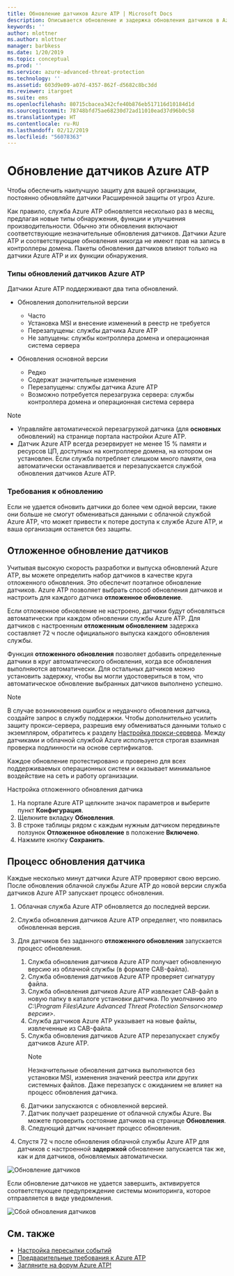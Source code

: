 ```yaml
---
title: Обновление датчиков Azure ATP | Microsoft Docs
description: Описывается обновление и задержка обновления датчиков в Azure ATP.
keywords: ''
author: mlottner
ms.author: mlottner
manager: barbkess
ms.date: 1/20/2019
ms.topic: conceptual
ms.prod: ''
ms.service: azure-advanced-threat-protection
ms.technology: ''
ms.assetid: 603d9e09-a07d-4357-862f-d5682c8bc3dd
ms.reviewer: itargoet
ms.suite: ems
ms.openlocfilehash: 80715cbacea342cfe40b876eb517116d10184d1d
ms.sourcegitcommit: 78748bfd75ae68230d72ad11010ead37d96b0c58
ms.translationtype: HT
ms.contentlocale: ru-RU
ms.lasthandoff: 02/12/2019
ms.locfileid: "56078363"
---
```

# <a name="update-azure-atp-sensors"></a>Обновление датчиков Azure ATP

Чтобы обеспечить наилучшую защиту для вашей организации, постоянно обновляйте датчики Расширенной защиты от угроз Azure.

Как правило, служба Azure ATP обновляется несколько раз в месяц, предлагая новые типы обнаружения, функции и улучшения производительности. Обычно эти обновления включают соответствующие незначительные обновления датчиков. Датчики Azure ATP и соответствующие обновления никогда не имеют прав на запись в контроллеры домена. Пакеты обновления датчиков влияют только на датчики Azure ATP и их функции обнаружения. 

### <a name="azure-atp-sensor-update-types"></a>Типы обновлений датчиков Azure ATP   

Датчики Azure ATP поддерживают два типа обновлений.
- Обновления дополнительной версии 
    - Часто 
    - Установка MSI и внесение изменений в реестр не требуется
    - Перезапущены: службы датчика Azure ATP 
    - Не запущены: службы контроллера домена и операционная система сервера

- Обновления основной версии
    - Редко
    - Содержат значительные изменения 
    - Перезапущены: службы датчика Azure ATP
    - Возможно потребуется перезагрузка сервера: службы контроллера домена и операционная система сервера

> [!NOTE]
>- Управляйте автоматической перезагрузкой датчика (для **основных** обновлений) на странице портала настройки Azure ATP. 
> - Датчик Azure ATP всегда резервирует не менее 15 % памяти и ресурсов ЦП, доступных на контроллере домена, на котором он установлен. Если служба потребляет слишком много памяти, она автоматически останавливается и перезапускается службой обновления датчиков Azure ATP.

### <a name="update-requirement"></a>Требования к обновлению

Если не удается обновить датчики до более чем одной версии, такие они больше не смогут обмениваться данными с облачной службой Azure ATP, что может привести к потере доступа к службе Azure ATP, и ваша организация останется без защиты.  

## <a name="delayed-sensor-update"></a>Отложенное обновление датчиков

Учитывая высокую скорость разработки и выпуска обновлений Azure ATP, вы можете определить набор датчиков в качестве круга отложенного обновления. Это обеспечит поэтапное обновление датчиков. Azure ATP позволяет выбрать способ обновления датчиков и настроить для каждого датчика **отложенное обновление**.  

Если отложенное обновление не настроено, датчики будут обновляться автоматически при каждом обновлении службы Azure ATP. Для датчиков с настроенным **отложенным обновлением** задержка составляет 72 ч после официального выпуска каждого обновления службы. 

Функция **отложенного обновления** позволяет добавить определенные датчики в круг автоматического обновления, когда все обновления выполняются автоматически. Для остальных датчиков можно установить задержку, чтобы вы могли удостовериться в том, что автоматическое обновление выбранных датчиков выполнено успешно.

> [!NOTE]
> В случае возникновения ошибок и неудачного обновления датчика, создайте запрос в службу поддержки. Чтобы дополнительно усилить защиту прокси-сервера, разрешив ему обмениваться данными только с экземпляром, обратитесь к разделу [Настройка прокси-сервера](configure-proxy.md).
Между датчиками и облачной службой Azure используется строгая взаимная проверка подлинности на основе сертификатов. 

Каждое обновление протестировано и проверено для всех поддерживаемых операционных систем и оказывает минимальное воздействие на сеть и работу организации.


Настройка отложенного обновления датчика

1. На портале Azure ATP щелкните значок параметров и выберите пункт **Конфигурация**.
2. Щелкните вкладку **Обновления**.
3. В строке таблицы рядом с каждым нужным датчиком передвиньте ползунок **Отложенное обновление** в положение **Включено**.
4. Нажмите кнопку **Сохранить**.
 
## <a name="sensor-update-process"></a>Процесс обновления датчика

Каждые несколько минут датчики Azure ATP проверяют свою версию. После обновления облачной службы Azure ATP до новой версии служба датчиков Azure ATP запускает процесс обновления.

1. Облачная служба Azure ATP обновляется до последней версии.
2. Служба обновления датчиков Azure ATP определяет, что появилась обновленная версия.
3. Для датчиков без заданного **отложенного обновления** запускается процесс обновления.
   1. Служба обновления датчиков Azure ATP получает обновленную версию из облачной службы (в формате CAB-файла).
   2. Служба обновления датчиков Azure ATP проверяет сигнатуру файла.
   3. Служба обновления датчиков Azure ATP извлекает CAB-файл в новую папку в каталоге установки датчика. По умолчанию это *C:\Program Files\Azure Advanced Threat Protection Sensor\<номер версии>*.
   4. Служба датчиков Azure ATP указывает на новые файлы, извлеченные из CAB-файла.    
   5. Служба обновления датчиков Azure ATP перезапускает службу датчиков Azure ATP.
       > [!NOTE]
      >Незначительные обновления датчика выполняются без установки MSI, изменения значений реестра или других системных файлов. Даже перезапуск с ожиданием не влияет на процесс обновления датчика. 
   6. Датчики запускаются с обновленной версией.
   7. Датчик получает разрешение от облачной службы Azure. Вы можете проверить состояние датчиков на странице **Обновления**.
   8. Следующий датчик начинает процесс обновления. 

4. Спустя 72 ч после обновления облачной службы Azure ATP для датчиков с настроенной **задержкой** обновление запускается так же, как и для датчиков, обновляемых автоматически.

![Обновление датчиков](./media/sensor-update.png)


Если обновление датчиков не удается завершить, активируется соответствующее предупреждение системы мониторинга, которое отправляется в виде уведомления.

![Сбой обновления датчиков](./media/sensor-outdated.png)


## <a name="see-also"></a>См. также

- [Настройка пересылки событий](configure-event-forwarding.md)
- [Предварительные требования к Azure ATP](atp-prerequisites.md)
- [Загляните на форум Azure ATP!](https://aka.ms/azureatpcommunity)